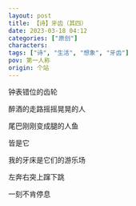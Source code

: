 ```yaml
---
layout: post
title: 【诗】牙齿（其四）
date: 2023-03-18 04:12
categories: ["原创"]
characters: 
tags: ["诗", "生活", "想象", "牙齿"]
pov: 第一人称
origin: 个站
---
```


钟表错位的齿轮

醉酒的走路摇摇晃晃的人

尾巴刚刚变成腿的人鱼

皆是它

我的牙床是它们的游乐场

左奔右突上蹿下跳

一刻不肯停息
